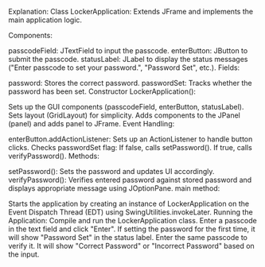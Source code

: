 Explanation:
Class LockerApplication: Extends JFrame and implements the main application logic.

Components:

passcodeField: JTextField to input the passcode.
enterButton: JButton to submit the passcode.
statusLabel: JLabel to display the status messages ("Enter passcode to set your password.", "Password Set", etc.).
Fields:

password: Stores the correct password.
passwordSet: Tracks whether the password has been set.
Constructor LockerApplication():

Sets up the GUI components (passcodeField, enterButton, statusLabel).
Sets layout (GridLayout) for simplicity.
Adds components to the JPanel (panel) and adds panel to JFrame.
Event Handling:

enterButton.addActionListener: Sets up an ActionListener to handle button clicks.
Checks passwordSet flag:
If false, calls setPassword().
If true, calls verifyPassword().
Methods:

setPassword(): Sets the password and updates UI accordingly.
verifyPassword(): Verifies entered password against stored password and displays appropriate message using JOptionPane.
main method:

Starts the application by creating an instance of LockerApplication on the Event Dispatch Thread (EDT) using SwingUtilities.invokeLater.
Running the Application:
Compile and run the LockerApplication class.
Enter a passcode in the text field and click "Enter".
If setting the password for the first time, it will show "Password Set" in the status label.
Enter the same passcode to verify it. It will show "Correct Password" or "Incorrect Password" based on the input.
